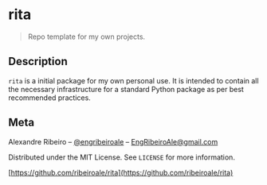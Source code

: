 # rita
> Repo template for my own projects.

## Description
`rita` is a initial package for my own personal use. It is intended to contain all the
necessary infrastructure for a standard Python package as per best recommended practices.

## Meta

Alexandre Ribeiro – [@engribeiroale](https://twitter.com/engribeiroale) – EngRibeiroAle@gmail.com

Distributed under the MIT License. See ``LICENSE`` for more information.

[https://github.com/ribeiroale/rita](https://github.com/ribeiroale/rita)